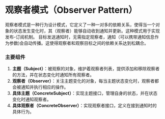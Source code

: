 # 观察者模式（Observer Pattern）
观察者模式是一种行为设计模式，它定义了一种一对多的依赖关系，使得当一个对象的状态发生变化时，其（观察者）能够自动收到通知并更新。这种模式用于实现发布-订阅机制。
目标发送通知时，无需指定观察者，通知（可以携带通知信息作为参数)会自动传播。这使得观察者和观察目标之间的依赖关系达到松耦合。

### 主要组件

1. **主题（Subject）**：被观察的对象，维护着观察者列表，提供添加和移除观察者的方法，并在状态变化时通知所有观察者。
2. **观察者（Observer）**：关注主题变化的对象，每当主题状态变化时，观察者都会被通知并执行相应的操作。
3. **具体主题（ConcreteSubject）**：实现主题接口，管理自身的状态，并在状态变化时通知观察者。
4. **具体观察者（ConcreteObserver）**：实现观察者接口，定义在接到通知时的具体行为。

